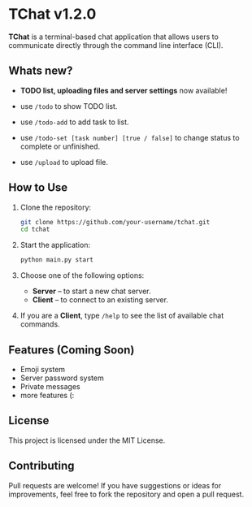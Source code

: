 # TChat v1.2.0

**TChat** is a terminal-based chat application that allows users to communicate directly through the command line interface (CLI).

## Whats new?
* **TODO list, uploading files and server settings** now available!
* use ```/todo``` to show TODO list.
* use ```/todo-add``` to add task to list.
* use ```/todo-set [task number] [true / false]``` to change status to complete or unfinished.

* use ```/upload``` to upload file.
## How to Use

1. Clone the repository:
   ```bash
   git clone https://github.com/your-username/tchat.git
   cd tchat
   ```

2. Start the application:
   ```bash
   python main.py start
   ```

3. Choose one of the following options:
   - **Server** – to start a new chat server.
   - **Client** – to connect to an existing server.

4. If you are a **Client**, type `/help` to see the list of available chat commands.

## Features (Coming Soon)

- Emoji system
- Server password system
- Private messages
- more features (:

## License

This project is licensed under the MIT License.

## Contributing

Pull requests are welcome! If you have suggestions or ideas for improvements, feel free to fork the repository and open a pull request.
